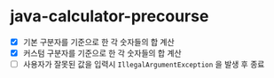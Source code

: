 # java-calculator-precourse
- [x] 기본 구분자를 기준으로 한 각 숫자들의 합 계산
- [x] 커스텀 구분자를 기준으로 한 각 숫자들의 합 계산
- [ ] 사용자가 잘못된 값을 입력시 `IllegalArgumentException` 을 발생 후 종료